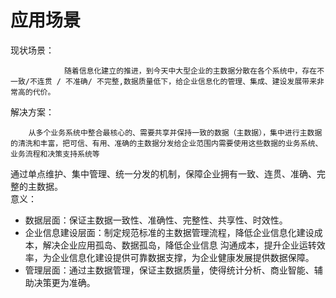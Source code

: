 # 应用场景

现状场景：

                随着信息化建立的推进，到今天中大型企业的主数据分散在各个系统中，存在不一致/不连贯 / 不准确/ 不完整,数据质量低下，给企业信息化的管理、集成、建设发展带来非常高的代价。  
解决方案：

        从多个业务系统中整合最核心的、需要共享并保持一致的数据（主数据），集中进行主数据的清洗和丰富，把可信、有用、准确的主数据分发给企业范围内需要使用这些数据的业务系统、业务流程和决策支持系统等  
 通过单点维护、集中管理、统一分发的机制，保障企业拥有一致、连贯、准确、完整的主数据。  
意义：

* 数据层面：保证主数据一致性、准确性、完整性、共享性、时效性。
* 企业信息建设层面：制定规范标准的主数据管理流程，降低企业信息化建设成本，解决企业应用孤岛、数据孤岛，降低企业信息                   沟通成本，提升企业运转效率，为企业信息化建设提供可靠数据支撑，为企业健康发展提供数据保障。
* 管理层面：通过主数据管理，保证主数据质量，使得统计分析、商业智能、辅助决策更为准确。



